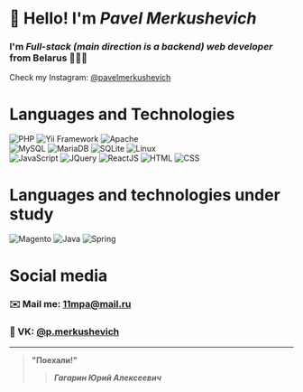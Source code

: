 # 👋 Hello! I'm *Pavel Merkushevich*
### I'm *Full-stack (main direction is a backend) web developer* from Belarus 🌳🇧🇾
Check my Instagram: [@pavelmerkushevich](https://www.instagram.com/pavelmerkushevich/)

# Languages and Technologies 
![PHP](https://img.shields.io/badge/-PHP-090909?style=flat&logo=php)
![Yii Framework](https://img.shields.io/badge/-Yii%20Framework-090909?style=flat&logo=yii)
![Apache](https://img.shields.io/badge/-Apache-090909?style=flat&logo=apache) <br>
![MySQL](https://img.shields.io/badge/-MySQL-090909?style=flat&logo=mysql)
![MariaDB](https://img.shields.io/badge/-MariaDB-090909?style=flat&logo=mariadb)
![SQLite](https://img.shields.io/badge/-SQLite-090909?style=flat&logo=sqlite)
![Linux](https://img.shields.io/badge/-Linux-090909?style=flat&logo=linux) <br>
![JavaScript](https://img.shields.io/badge/-JavaScript-090909?style=flat&logo=javascript)
![JQuery](https://img.shields.io/badge/-JQuery-090909?style=flat&logo=jquery)
![ReactJS](https://img.shields.io/badge/-ReactJS-090909?style=flat&logo=react)
![HTML](https://img.shields.io/badge/-HTML-090909?style=flat&logo=html5)
![CSS](https://img.shields.io/badge/-CSS-090909?style=flat&logo=css3)
# Languages and technologies under study 
![Magento](https://img.shields.io/badge/-Magento-090909?style=flat&logo=magento)
![Java](https://img.shields.io/badge/-Java-090909?style=flat&logo=java)
![Spring](https://img.shields.io/badge/-Spring-090909?style=flat&logo=spring)
# Social media 
### ✉️ Mail me: 11mpa@mail.ru
### 📡 VK: [@p.merkushevich](https://vk.com/p.merkushevich)
---
> **"Поехали!"**
>> ***Гагарин Юрий Алексеевич***
